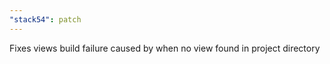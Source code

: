 ```yaml
---
"stack54": patch
---
```


Fixes views build failure caused by when no view found in project directory
